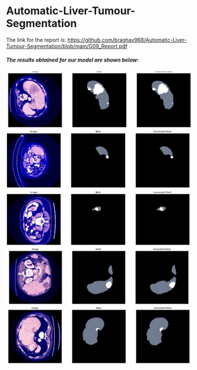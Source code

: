 # Automatic-Liver-Tumour-Segmentation

The link for the report is: https://github.com/braghav968/Automatic-Liver-Tumour-Segmentation/blob/main/G09_Report.pdf

##### The results obtained for our model are shown below:

![alt text](https://github.com/braghav968/Titanic-Kaggle/blob/master/Capture1.JPG?raw=true)
![alt text](https://github.com/braghav968/Titanic-Kaggle/blob/master/Capture3.JPG)
![alt text](https://github.com/braghav968/Titanic-Kaggle/blob/master/Capture5.JPG)
![alt text](https://github.com/braghav968/Titanic-Kaggle/blob/master/Capture7.JPG)
